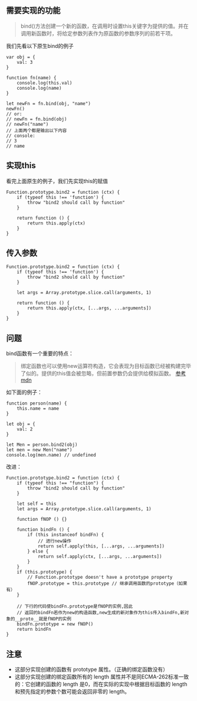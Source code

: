 ## 需要实现的功能  

> bind()方法创建一个新的函数，在调用时设置this关键字为提供的值。并在调用新函数时，将给定参数列表作为原函数的参数序列的前若干项。

我们先看以下原生bind的例子  

    var obj = {
        val: 3
    }

    function fn(name) {
        console.log(this.val)
        console.log(name)
    }

    let newFn = fn.bind(obj, "name")
    newFn() 
    // or:
    // newFn = fn.bind(obj)
    // newFn("name")
    // 上面两个都是输出以下内容
    // console:
    // 3
    // name

## 实现this  

看完上面原生的例子，我们先实现this的赋值  

    Function.prototype.bind2 = function (ctx) {
        if (typeof this !== 'function') {
            throw "bind2 should call by function"
        }

        return function () {
            return this.apply(ctx)
        }
    }  

## 传入参数  

    Function.prototype.bind2 = function (ctx) {
        if (typeof this !== 'function') {
            throw "bind2 should call by function"
        }

        let args = Array.prototype.slice.call(arguments, 1)

        return function () {
            return this.apply(ctx, [...args, ...arguments])
        }
    }  

## 问题  

bind函数有一个重要的特点：
> 绑定函数也可以使用new运算符构造，它会表现为目标函数已经被构建完毕了似的。提供的this值会被忽略，但前置参数仍会提供给模拟函数。
> [参考mdn](https://developer.mozilla.org/zh-CN/docs/Web/JavaScript/Reference/Global_Objects/Function/bind#Description)  

如下面的例子：

    function person(name) {
        this.name = name
    }

    let obj = {
        val: 2
    }

    let Men = person.bind2(obj)
    let men = new Men("name")
    console.log(men.name) // undefined

改进： 

    Function.prototype.bind2 = function (ctx) {
        if (typeof this !== "function") {
            throw "bind2 should call by function"
        }

        let self = this
        let args = Array.prototype.slice.call(arguments, 1)

        function fNOP () {}

        function bindFn () {
            if (this instanceof bindFn) {
                // 进行new操作
                return self.apply(this, [...args, ...arguments])
            } else {
                return self.apply(ctx, [...args, ...arguments])
            }
        }
        if (this.prototype) {
            // Function.prototype doesn't have a prototype property
            fNOP.prototype = this.prototype // 继承调用函数的prototype（如果有）
        }   
        
        // 下行的代码使bindFn.prototype是fNOP的实例,因此
        // 返回的bindFn若作为new的构造函数,new生成的新对象作为this传入bindFn,新对象的__proto__就是fNOP的实例
        bindFn.prototype = new fNOP() 
        return bindFn
    }

## 注意  

- 这部分实现创建的函数有 prototype 属性。（正确的绑定函数没有）  
- 这部分实现创建的绑定函数所有的 length 属性并不是同ECMA-262标准一致的：它创建的函数的 length 是0，而在实际的实现中根据目标函数的 length 和预先指定的参数个数可能会返回非零的 length。